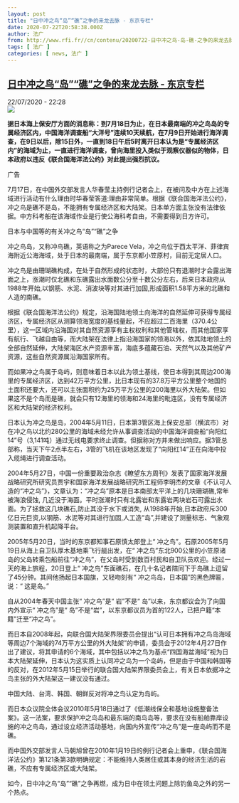 ```yaml
---
layout: post
title: "日中冲之鸟“岛”“礁”之争的来龙去脉 - 东京专栏"
date: 2020-07-22T20:58:38.000Z
author: 法广
from: http://www.rfi.fr//cn/contenu/20200722-日中冲之鸟-岛-礁-之争的来龙去脉
tags: [ 法广 ]
categories: [ news, 法广 ]
---
```

<!--1595451518000-->
[日中冲之鸟“岛”“礁”之争的来龙去脉 - 东京专栏](http://www.rfi.fr//cn/contenu/20200722-%E6%97%A5%E4%B8%AD%E5%86%B2%E4%B9%8B%E9%B8%9F-%E5%B2%9B-%E7%A4%81-%E4%B9%8B%E4%BA%89%E7%9A%84%E6%9D%A5%E9%BE%99%E5%8E%BB%E8%84%89)
------

<div>
<div>22/07/2020 - 22:28</div><img src="https://s.rfi.fr/media/display/e227c4a6-12be-11ea-bb37-005056a99247/w:310/p:16x9/A%20part%20of%20the%20disputed%20islands%20in%20the%20East%20China%20Sea%2C%20known%20as%20the%20Senkaku%20isles%20in%20Japan%20and%20Diaoyu%20in%20China%2C%20is%20seen%20in%20this%20photo%20taken%20from%20Japan%20Self-Defence%20Force%27s%20airplane15092010.jpeg"><p><strong>据日本海上保安厅方面的消息称：到7月18日为止，在日本最南端的冲之鸟岛的专属经济区内，中国海洋调查船“大洋号”连续10天续航，在7月9日开始进行海洋调查，在9日以后，除15日外，一直到18日午后5时离开日本认为是“专属经济区内”的海域为止，一直进行海洋调查，曾向海里投入类似于观察仪器似的物体，日本政府以违反《联合国海洋法公约》对此提出强烈抗议。</strong></p><div class="t-content__body u-clearfix"><div class="m-interstitial"><div class="m-interstitial__ad"><divclass="m-block-ad "data-tms-ad-type="box"data-tms-ad-status="idle"data-tms-ad-pos="1"><div class="m-block-ad__label">广告</div><div class="m-block-ad__content"></div></div></div></div><p>7月17日，在中国外交部发言人华春莹主持例行记者会上，在被问及中方在上述海域进行活动有什么理由时华春莹答道:理由非常简单。根据《联合国海洋法公约》，冲之鸟是礁不是岛，不能拥有专属经济区和大陆架。日本单方面主张没有法律依据。中方科考船在该海域作业是行使公海科考自由，不需要得到日方许可。</p><p>日本与中国等的有关冲之鸟“岛”“礁”之争</p><p>冲之鸟岛，又称冲鸟礁，英语称之为Parece Vela，冲之鸟位于西太平洋、菲律宾海附近公海海域，处于日本的最南端，属于东京都小笠原村，目前无定居人口。</p><p>冲之鸟是由珊瑚礁构成，在处于自然形成的状态时，大部份只有退潮时才会露出海面之上，涨潮时仅北礁和东礁露出水面数公分至十数公分左右，后来日本政府从1988年开始,以钢筋、水泥、消波块等对其进行加固,形成面积1.58平方米的北礁和人造的南礁。</p><p>根据《联合国海洋法公约》规定，沿海国陆地领土向海洋的自然延伸可获得专属经济区，专属经济区从测算领海宽度的基线量起，不应超过二百海里（370.4公里），这一区域内沿海国对其自然资源享有主权权利和其他管辖权，而其他国家享有航行、飞越自由等，而大陆架在法律上指沿海国家的领海以外，依其陆地领土的全部自然延伸，大陆架海区水产资源丰富，海底多蕴藏石油、天然气以及其他矿产资源，这些自然资源属沿海国家所有。</p><p>而如果冲之鸟属于岛屿，则意味着日本以此为领土基线，使日本得到其周边200海里的专属经济区，达到42万平方公里，比日本现有的37.8万平方公里整个地国的土面积还要大，还可以主张面积约为25万平方公里的200海里以外大陆架。但如果这不是个岛而是礁，就会只有12海里的领海和24海里的毗连区，没有专属经济区和大陆架的经济权利。</p><p>日本认为冲之鸟是岛，2004年5月11日，日本第3管区海上保安总部（横滨市）对在冲之鸟以北约280公里的海域未经允许从事调查活动的中国海洋调查船“向阳红14”号（3,141吨）通过无线电要求终止调查。但据称对方并未做出响应。据3管总部称，当天下午2点半左右，3管的飞机在该地区发现了“向阳红14”正在向海中投入缆绳进行调查活动。</p><p>2004年5月27日，中国一份重要政治杂志《瞭望东方周刊》发表了国家海洋发展战略研究所研究员贾宇和国家海洋发展战略研究所工程师李明杰的文章《不认可人造的“冲之鸟”》，文章认为：“冲之鸟”原本是日本南部太平洋上的几块珊瑚礁,常年被海浪侵蚀, 几近没于海面。平时涨潮时只有北露岩和东露岩两块岩石可露出水面。为了拯救这几块礁石,防止其没于水下或消失, 从1988年开始,日本政府斥300亿日元巨资,以钢筋、水泥等对其进行加固,人工造“岛”,并建设了测量标志、气象观测装置和直升机起降平台。</p><p>2005年5月20日，当时的东京都知事石原慎太郎登上“ 冲之鸟”。石原2005年5月19日从海上自卫队厚木基地乘飞行艇出发，在“ 冲之鸟”东北900公里的小笠原诸岛的父岛转乘包船前往“冲之鸟”，在父岛时受到数百村民和自卫队员欢迎。经过一天的海上旅程，20日登上“ 冲之鸟”东面礁石，在几十名记者陪同下于岛礁上逗留了45分钟。其间他扬起日本国旗，又轻吻刻有“ 冲之鸟岛，日本国”的黑色牌匾，说：“ 这是岛。”</p><p>自从2004年春天中国主张“ 冲之鸟”是“ 岩”不是“ 岛”以来，东京都议会为了向国内外宣示“ 冲之鸟”是“ 岛”不是“岩”，以东京都议员为首的122人，已把户籍“本籍”迁至“冲之鸟”。　</p><p>而日本自2008年起，向联合国大陆架界限委员会提出“认可日本拥有冲之鸟岛海域等周边7个海域的74万平方公里的外大陆架”的申请，委员会于2012年4月27日作出了建议，将其申请的6个海域，其中包括以冲之鸟为基点“四国海盆海域”视为日本大陆架延伸，日本认为这实质上认同冲之鸟为一个岛屿，但是由于中国和韩国等的反对，在2012年5月15日举行的联合国大陆架界限委员会上，有关日本依据冲之鸟主张的外大陆架这一建议没有通过。</p><p>中国大陆、台湾、韩国、朝鲜反对将冲之鸟认定为岛屿。</p><p>而日本众议院全体会议2010年5月18日通过了《低潮线保全和基地设施整备法案》。这一法案，要求保护冲之鸟岛和最东端的南鸟岛等，要求在没有船舶靠岸设施的冲之鸟岛，通过设立经济活动基地，向国内外宣传“冲之鸟”是一座岛屿而不是礁。</p><p>而中国外交部发言人马朝旭曾在2010年1月19日的例行记者会上重申，《联合国海洋法公约》第121条第3款明确规定：不能维持人类居住或其本身的经济生活的岩礁，不应有专属经济区或大陆架。</p><p>如今，日中冲之鸟“岛”“礁”之争再燃，成为日中在领土问题上除钓鱼岛之外的另一个热点。</p><div class="o-self-promo o-self-promo--nl o-self-promo--hidden" data-selfpromo-newsletter></div><div class="o-self-promo o-self-promo--app o-self-promo--hidden" data-selfpromo-app></div></div>
</div>
